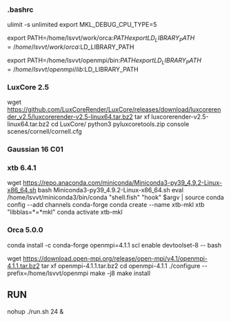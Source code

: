 ### .bashrc
ulimit -s unlimited
export MKL_DEBUG_CPU_TYPE=5

export PATH=/home/lsvvt/work/orca:$PATH
export LD_LIBRARY_PATH=/home/lsvvt/work/orca:$LD_LIBRARY_PATH

export PATH=/home/lsvvt/openmpi/bin:$PATH
export LD_LIBRARY_PATH=/home/lsvvt/openmpi/lib:$LD_LIBRARY_PATH


### LuxCore 2.5
wget https://github.com/LuxCoreRender/LuxCore/releases/download/luxcorerender_v2.5/luxcorerender-v2.5-linux64.tar.bz2
tar xf luxcorerender-v2.5-linux64.tar.bz2
cd LuxCore/
python3 pyluxcoretools.zip console scenes/cornell/cornell.cfg


### Gaussian 16 C01


### xtb 6.4.1
wget https://repo.anaconda.com/miniconda/Miniconda3-py39_4.9.2-Linux-x86_64.sh
bash Miniconda3-py39_4.9.2-Linux-x86_64.sh
eval /home/lsvvt/miniconda3/bin/conda "shell.fish" "hook" $argv | source
conda config --add channels conda-forge
conda create --name xtb-mkl xtb "libblas=*=*mkl"
conda activate xtb-mkl


### Orca 5.0.0
conda install -c conda-forge openmpi=4.1.1
scl enable devtoolset-8 -- bash

wget https://download.open-mpi.org/release/open-mpi/v4.1/openmpi-4.1.1.tar.bz2
tar xf openmpi-4.1.1.tar.bz2
cd openmpi-4.1.1
./configure --prefix=/home/lsvvt/openmpi
make -j8
make install


## RUN
nohup ./run.sh 24 & 
